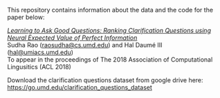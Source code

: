 This repository contains information about the data and the code for the paper below:

<i><a href="https://arxiv.org/abs/1805.04655">
Learning to Ask Good Questions: Ranking Clarification Questions using Neural Expected Value of Perfect Information</a></i><br/>
Sudha Rao (raosudha@cs.umd.edu) and Hal Daumé III (hal@umiacs.umd.edu)<br/>
To appear in the proceedings of The 2018 Association of Computational Lingusitics (ACL 2018)

Download the clarification questions dataset from google drive here: https://go.umd.edu/clarification_questions_dataset 
